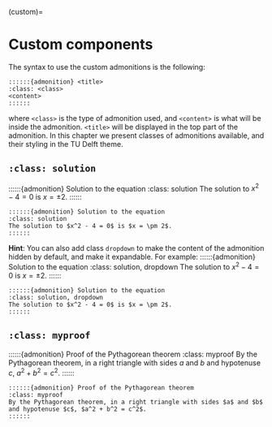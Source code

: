 (custom)=
# Custom components
The syntax to use the custom admonitions is the following:
```
::::::{admonition} <title>
:class: <class>
<content>
::::::
```
where `<class>` is the type of admonition used, and `<content>` is what will be inside the admonition. `<title>` will be displayed in the top part of the admonition. In this chapter we present classes of admonitions available, and their styling in the TU Delft theme.

## `:class: solution`
::::::{admonition} Solution to the equation
:class: solution
The solution to $x^2 - 4 = 0$ is $x = \pm 2$.
::::::
```
::::::{admonition} Solution to the equation
:class: solution
The solution to $x^2 - 4 = 0$ is $x = \pm 2$.
::::::
```

**Hint**: You can also add class `dropdown` to make the content of the admonition hidden by default, and make it expandable. For example:
::::::{admonition} Solution to the equation
:class: solution, dropdown
The solution to $x^2 - 4 = 0$ is $x = \pm 2$.
::::::
```
::::::{admonition} Solution to the equation
:class: solution, dropdown
The solution to $x^2 - 4 = 0$ is $x = \pm 2$.
::::::
```

## `:class: myproof`
::::::{admonition} Proof of the Pythagorean theorem
:class: myproof
By the Pythagorean theorem, in a right triangle with sides $a$ and $b$ and hypotenuse $c$, $a^2 + b^2 = c^2$.
::::::
```
::::::{admonition} Proof of the Pythagorean theorem
:class: myproof
By the Pythagorean theorem, in a right triangle with sides $a$ and $b$ and hypotenuse $c$, $a^2 + b^2 = c^2$.
::::::
```